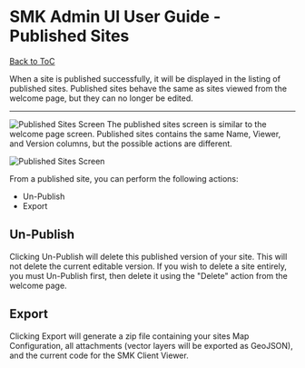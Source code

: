 # SMK Admin UI User Guide - Published Sites
[Back to ToC](https://github.com/bcgov/smk/wiki/SMK-Admin-UI-User-Guide)

When a site is published successfully, it will be displayed in the listing of published sites. Published sites behave the same as sites viewed from the welcome page, but they can no longer be edited.
***
![Published Sites Screen](https://github.com/dhlevi/smk/blob/master/smk-parent/smk-ui/docs/smk_admin_published_screen.jpg)
The published sites screen is similar to the welcome page screen. Published sites contains the same Name, Viewer, and Version columns, but the possible actions are different.

![Published Sites Screen](https://github.com/dhlevi/smk/blob/master/smk-parent/smk-ui/docs/smk_admin_published_screen_actions.jpg)

From a published site, you can perform the following actions:
* Un-Publish
* Export

## Un-Publish
Clicking Un-Publish will delete this published version of your site. This will not delete the current editable version. If you wish to delete a site entirely, you must Un-Publish first, then delete it using the "Delete" action from the welcome page.

## Export
Clicking Export will generate a zip file containing your sites Map Configuration, all attachments (vector layers will be exported as GeoJSON), and the current code for the SMK Client Viewer. 